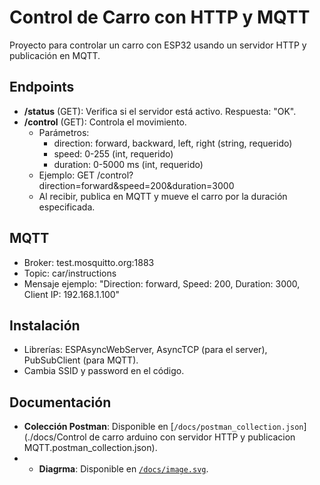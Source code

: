 # Control de Carro con HTTP y MQTT

Proyecto para controlar un carro con ESP32 usando un servidor HTTP y publicación en MQTT.

## Endpoints
- **/status** (GET): Verifica si el servidor está activo. Respuesta: "OK".
- **/control** (GET): Controla el movimiento.
  - Parámetros:
    - direction: forward, backward, left, right (string, requerido)
    - speed: 0-255 (int, requerido)
    - duration: 0-5000 ms (int, requerido)
  - Ejemplo: GET /control?direction=forward&speed=200&duration=3000
  - Al recibir, publica en MQTT y mueve el carro por la duración especificada.

## MQTT
- Broker: test.mosquitto.org:1883
- Topic: car/instructions
- Mensaje ejemplo: "Direction: forward, Speed: 200, Duration: 3000, Client IP: 192.168.1.100"

## Instalación
- Librerías: ESPAsyncWebServer, AsyncTCP (para el server), PubSubClient (para MQTT).
- Cambia SSID y password en el código.

## Documentación
- **Colección Postman**: Disponible en [`/docs/postman_collection.json`](./docs/Control de carro arduino con servidor HTTP y publicacion MQTT.postman_collection.json).
- - **Diagrma**: Disponible en [`/docs/image.svg`](./docs/image.svg).


